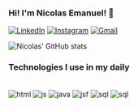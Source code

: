 ### Hi! I'm Nicolas Emanuel! 👋

[![LinkedIn](https://img.shields.io/badge/LinkedIn-0077B5?style=for-the-badge&logo=linkedin&logoColor=white)](https://www.linkedin.com/in/nicolas-emanuel-soares-de-pinho-a99772186/) 
[![Instagram](https://img.shields.io/badge/Instagram-E4405F?style=for-the-badge&logo=instagram&logoColor=white)](https://www.instagram.com/nicolasssoaress/) 
[![Gmail](https://img.shields.io/badge/Gmail-D14836?style=for-the-badge&logo=gmail&logoColor=white)](mailto:nicolasdipinho@gmail.com) 

![Nicolas' GitHub stats](https://github-readme-stats.vercel.app/api?username=NickEmanuelS&show_icons=true&theme=highcontrast)
 
<!-- ![Top Langs](https://github-readme-stats.vercel.app/api/top-langs/?username=NickEmanuelS&layout=compact&theme=highcontrast) -->

### Technologies I use in my daily

<div style="display: inline_block"><br/>
	<img align="center" alt="html" src="https://img.shields.io/badge/HTML5-E34F26?style=for-the-badge&logo=html5&logoColor=white" />
	<img align="center" alt="js" src="https://img.shields.io/badge/JavaScript-F7DF1E?style=for-the-badge&logo=javascript&logoColor=black" />
	<img align="center" alt="java" src="https://img.shields.io/badge/Java-ED8B00?style=for-the-badge&logo=openjdk&logoColor=white" />
	<img align="center" alt="jsf" src="https://img.shields.io/badge/JSF-2800ff?style=for-the-badge&logo=openjdk&logoColor=white" />
	<img align="center" alt="sql" src="https://img.shields.io/badge/MySQL-00000F?style=for-the-badge&logo=mysql&logoColor=white" />
	<img align="center" alt="sql" src="https://img.shields.io/badge/git-%23F05033.svg?style=for-the-badge&logo=git&logoColor=white" />
</div>
